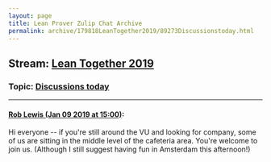 ```yaml
---
layout: page
title: Lean Prover Zulip Chat Archive 
permalink: archive/179818LeanTogether2019/89273Discussionstoday.html
---
```


## Stream: [Lean Together 2019](index.html)
### Topic: [Discussions today](89273Discussionstoday.html)

---

#### [Rob Lewis (Jan 09 2019 at 15:00)](https://leanprover.zulipchat.com/#narrow/stream/179818-Lean%20Together%202019/topic/Discussions%20today/near/154725077):
Hi everyone -- if you're still around the VU and looking for company, some of us are sitting in the middle level of the cafeteria area. You're welcome to join us. (Although I still suggest having fun in Amsterdam this afternoon!)

